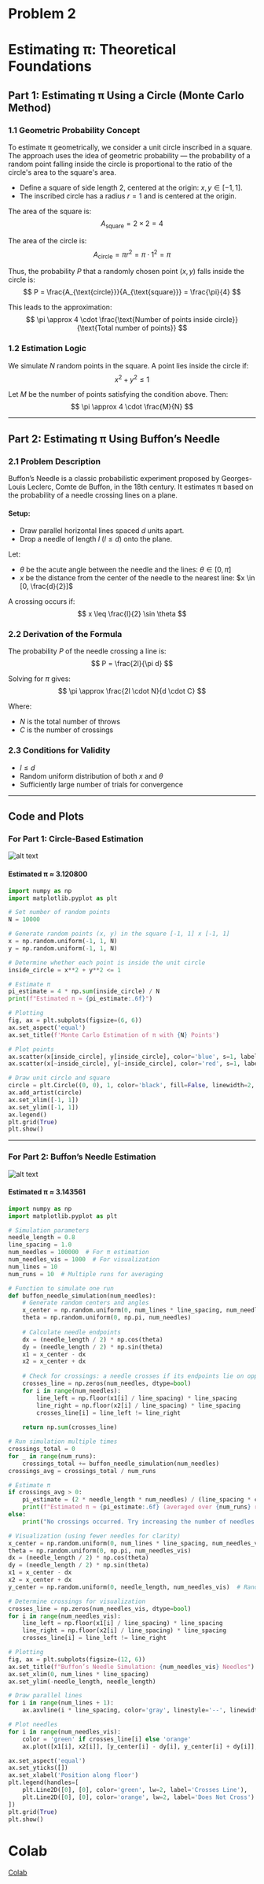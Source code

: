 # Problem 2

# Estimating π: Theoretical Foundations

## Part 1: Estimating π Using a Circle (Monte Carlo Method)

### 1.1 Geometric Probability Concept

To estimate π geometrically, we consider a unit circle inscribed in a square. The approach uses the idea of geometric probability — the probability of a random point falling inside the circle is proportional to the ratio of the circle's area to the square's area.

- Define a square of side length 2, centered at the origin: $x, y \in [-1, 1]$.
- The inscribed circle has a radius $r = 1$ and is centered at the origin.

The area of the square is:
$$
A_{\text{square}} = 2 \times 2 = 4
$$

The area of the circle is:
$$
A_{\text{circle}} = \pi r^2 = \pi \cdot 1^2 = \pi
$$

Thus, the probability $P$ that a randomly chosen point $(x, y)$ falls inside the circle is:
$$
P = \frac{A_{\text{circle}}}{A_{\text{square}}} = \frac{\pi}{4}
$$

This leads to the approximation:
$$
\pi \approx 4 \cdot \frac{\text{Number of points inside circle}}{\text{Total number of points}}
$$

### 1.2 Estimation Logic

We simulate $N$ random points in the square. A point lies inside the circle if:
$$
x^2 + y^2 \leq 1
$$

Let $M$ be the number of points satisfying the condition above. Then:
$$
\pi \approx 4 \cdot \frac{M}{N}
$$

---

## Part 2: Estimating π Using Buffon’s Needle

### 2.1 Problem Description

Buffon’s Needle is a classic probabilistic experiment proposed by Georges-Louis Leclerc, Comte de Buffon, in the 18th century. It estimates π based on the probability of a needle crossing lines on a plane.

#### Setup:

- Draw parallel horizontal lines spaced $d$ units apart.
- Drop a needle of length $l$ ($l \leq d$) onto the plane.

Let:
- $\theta$ be the acute angle between the needle and the lines: $\theta \in [0, \pi]$
- $x$ be the distance from the center of the needle to the nearest line: $x \in [0, \frac{d}{2}]$

A crossing occurs if:
$$
x \leq \frac{l}{2} \sin \theta
$$

### 2.2 Derivation of the Formula

The probability $P$ of the needle crossing a line is:
$$
P = \frac{2l}{\pi d}
$$

Solving for $\pi$ gives:
$$
\pi \approx \frac{2l \cdot N}{d \cdot C}
$$

Where:
- $N$ is the total number of throws
- $C$ is the number of crossings

### 2.3 Conditions for Validity

- $l \leq d$
- Random uniform distribution of both $x$ and $\theta$
- Sufficiently large number of trials for convergence

---

## Code and Plots

### For Part 1: Circle-Based Estimation

![alt text](image-1.png)

#### Estimated π ≈ 3.120800

```python
import numpy as np
import matplotlib.pyplot as plt

# Set number of random points
N = 10000

# Generate random points (x, y) in the square [-1, 1] x [-1, 1]
x = np.random.uniform(-1, 1, N)
y = np.random.uniform(-1, 1, N)

# Determine whether each point is inside the unit circle
inside_circle = x**2 + y**2 <= 1

# Estimate π
pi_estimate = 4 * np.sum(inside_circle) / N
print(f"Estimated π ≈ {pi_estimate:.6f}")

# Plotting
fig, ax = plt.subplots(figsize=(6, 6))
ax.set_aspect('equal')
ax.set_title(f'Monte Carlo Estimation of π with {N} Points')

# Plot points
ax.scatter(x[inside_circle], y[inside_circle], color='blue', s=1, label='Inside Circle')
ax.scatter(x[~inside_circle], y[~inside_circle], color='red', s=1, label='Outside Circle')

# Draw unit circle and square
circle = plt.Circle((0, 0), 1, color='black', fill=False, linewidth=2, label='Unit Circle')
ax.add_artist(circle)
ax.set_xlim([-1, 1])
ax.set_ylim([-1, 1])
ax.legend()
plt.grid(True)
plt.show()

```
---

### For Part 2: Buffon’s Needle Estimation

![alt text](image-3.png)

#### Estimated π ≈ 3.143561

```python
import numpy as np
import matplotlib.pyplot as plt

# Simulation parameters
needle_length = 0.8
line_spacing = 1.0
num_needles = 100000  # For π estimation
num_needles_vis = 1000  # For visualization
num_lines = 10
num_runs = 10  # Multiple runs for averaging

# Function to simulate one run
def buffon_needle_simulation(num_needles):
    # Generate random centers and angles
    x_center = np.random.uniform(0, num_lines * line_spacing, num_needles)
    theta = np.random.uniform(0, np.pi, num_needles)
    
    # Calculate needle endpoints
    dx = (needle_length / 2) * np.cos(theta)
    dy = (needle_length / 2) * np.sin(theta)
    x1 = x_center - dx
    x2 = x_center + dx
    
    # Check for crossings: a needle crosses if its endpoints lie on opposite sides of a line
    crosses_line = np.zeros(num_needles, dtype=bool)
    for i in range(num_needles):
        line_left = np.floor(x1[i] / line_spacing) * line_spacing
        line_right = np.floor(x2[i] / line_spacing) * line_spacing
        crosses_line[i] = line_left != line_right
    
    return np.sum(crosses_line)

# Run simulation multiple times
crossings_total = 0
for _ in range(num_runs):
    crossings_total += buffon_needle_simulation(num_needles)
crossings_avg = crossings_total / num_runs

# Estimate π
if crossings_avg > 0:
    pi_estimate = (2 * needle_length * num_needles) / (line_spacing * crossings_avg)
    print(f"Estimated π ≈ {pi_estimate:.6f} (averaged over {num_runs} runs)")
else:
    print("No crossings occurred. Try increasing the number of needles.")

# Visualization (using fewer needles for clarity)
x_center = np.random.uniform(0, num_lines * line_spacing, num_needles_vis)
theta = np.random.uniform(0, np.pi, num_needles_vis)
dx = (needle_length / 2) * np.cos(theta)
dy = (needle_length / 2) * np.sin(theta)
x1 = x_center - dx
x2 = x_center + dx
y_center = np.random.uniform(0, needle_length, num_needles_vis)  # Random y for visualization

# Determine crossings for visualization
crosses_line = np.zeros(num_needles_vis, dtype=bool)
for i in range(num_needles_vis):
    line_left = np.floor(x1[i] / line_spacing) * line_spacing
    line_right = np.floor(x2[i] / line_spacing) * line_spacing
    crosses_line[i] = line_left != line_right

# Plotting
fig, ax = plt.subplots(figsize=(12, 6))
ax.set_title(f"Buffon’s Needle Simulation: {num_needles_vis} Needles")
ax.set_xlim(0, num_lines * line_spacing)
ax.set_ylim(-needle_length, needle_length)

# Draw parallel lines
for i in range(num_lines + 1):
    ax.axvline(i * line_spacing, color='gray', linestyle='--', linewidth=1)

# Plot needles
for i in range(num_needles_vis):
    color = 'green' if crosses_line[i] else 'orange'
    ax.plot([x1[i], x2[i]], [y_center[i] - dy[i], y_center[i] + dy[i]], color=color, alpha=0.7)

ax.set_aspect('equal')
ax.set_yticks([])
ax.set_xlabel('Position along floor')
plt.legend(handles=[
    plt.Line2D([0], [0], color='green', lw=2, label='Crosses Line'),
    plt.Line2D([0], [0], color='orange', lw=2, label='Does Not Cross')
])
plt.grid(True)
plt.show()
```



# Colab

[Colab](https://colab.research.google.com/drive/18_HYcI-srm95C2dQ0X7dBWglupLPsHEt)

